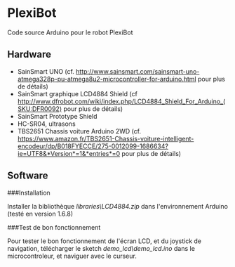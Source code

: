 PlexiBot
============
Code source Arduino pour le robot PlexiBot

Hardware
---------

 - SainSmart UNO (cf. http://www.sainsmart.com/sainsmart-uno-atmega328p-pu-atmega8u2-microcontroller-for-arduino.html pour plus de détails)
 - SainSmart graphique LCD4884 Shield (cf http://www.dfrobot.com/wiki/index.php/LCD4884_Shield_For_Arduino_(SKU:DFR0092) pour plus de détails)
 - SainSmart Prototype Shield
 - HC-SR04, ultrasons
 - TBS2651 Chassis voiture Arduino 2WD (cf. https://www.amazon.fr/TBS2651-Chassis-voiture-intelligent-encodeur/dp/B018FYECCE/275-0012099-1686634?ie=UTF8&*Version*=1&*entries*=0 pour plus de détails)


Software
-------------

###Installation

Installer la bibliothèque *libraries\LCD4884.zip* dans l'environnement Arduino (testé en version 1.6.8)


###Test de bon fonctionnement

Pour tester le bon fonctionnement de l'écran LCD, et du joystick de navigation, télécharger le sketch *demo_lcd\demo_lcd.ino* 
dans le microcontroleur, et naviguer avec le curseur.
